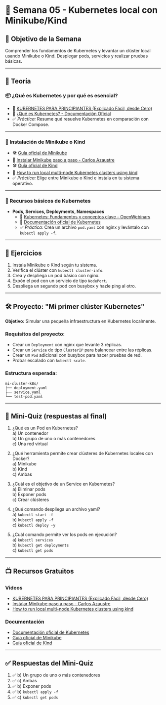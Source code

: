# 📅 Semana 05 - Kubernetes local con Minikube/Kind

## 🎯 Objetivo de la Semana
Comprender los fundamentos de Kubernetes y levantar un clúster local usando Minikube o Kind. Desplegar pods, servicios y realizar pruebas básicas.

---

## 📘 Teoría

### 📦 ¿Qué es Kubernetes y por qué es esencial?

- 🎥 [KUBERNETES PARA PRINCIPIANTES (Explicado Fácil, desde Cero)](https://www.youtube.com/watch?v=DzuU1KLQ240)
- 📘 [¿Qué es Kubernetes? - Documentación Oficial](https://kubernetes.io/es/docs/concepts/overview/what-is-kubernetes/)
- ✅ *Práctica:* Resume qué resuelve Kubernetes en comparación con Docker Compose.

---

### 🧰 Instalación de Minikube o Kind

- 🛠 [Guía oficial de Minikube](https://minikube.sigs.k8s.io/docs/start/)
- 🎥 [Instalar Minikube paso a paso - Carlos Azaustre](https://www.youtube.com/watch?v=YFl2mCHdv24)
- 🛠 [Guía oficial de Kind](https://kind.sigs.k8s.io/docs/user/quick-start/)
- 🎥 [How to run local multi-node Kubernetes clusters using kind](https://www.youtube.com/watch?v=C0v5gJSWuSo)
- ✅ *Práctica:* Elige entre Minikube o Kind e instala en tu sistema operativo.

---

### 📄 Recursos básicos de Kubernetes

- **Pods, Services, Deployments, Namespaces**
  - 🎥 [Kubernetes: Fundamentos y conceptos clave - OpenWebinars](https://openwebinars.net/blog/kubernetes-fundamentos-y-conceptos-clave/)
  - 📘 [Documentación oficial de Kubernetes](https://kubernetes.io/docs/concepts/)
  - ✅ *Práctica:* Crea un archivo `pod.yaml` con nginx y levántalo con `kubectl apply -f`.

---

## 🧪 Ejercicios

1. Instala Minikube o Kind según tu sistema.
2. Verifica el clúster con `kubectl cluster-info`.
3. Crea y despliega un pod básico con nginx.
4. Expón el pod con un servicio de tipo `NodePort`.
5. Despliega un segundo pod con busybox y hazle ping al otro.

---

## 🛠 Proyecto: "Mi primer clúster Kubernetes"

**Objetivo:** Simular una pequeña infraestructura en Kubernetes localmente.

### Requisitos del proyecto:

- Crear un `Deployment` con nginx que levante 3 réplicas.
- Crear un `Service` de tipo `ClusterIP` para balancear entre las réplicas.
- Crear un `Pod` adicional con busybox para hacer pruebas de red.
- Probar escalado con `kubectl scale`.

### Estructura esperada:
```
mi-cluster-k8s/
├── deployment.yaml
├── service.yaml
└── test-pod.yaml
```

---

## 🎯 Mini-Quiz (respuestas al final)

1. ¿Qué es un Pod en Kubernetes?  
   a) Un contenedor  
   b) Un grupo de uno o más contenedores  
   c) Una red virtual

2. ¿Qué herramienta permite crear clústeres de Kubernetes locales con Docker?  
   a) Minikube  
   b) Kind  
   c) Ambas

3. ¿Cuál es el objetivo de un Service en Kubernetes?  
   a) Eliminar pods  
   b) Exponer pods  
   c) Crear clústeres

4. ¿Qué comando despliega un archivo yaml?  
   a) `kubectl start -f`  
   b) `kubectl apply -f`  
   c) `kubectl deploy -y`

5. ¿Cuál comando permite ver los pods en ejecución?  
   a) `kubectl services`  
   b) `kubectl get deployments`  
   c) `kubectl get pods`

---

## 📺 Recursos Gratuitos

### Videos
- [KUBERNETES PARA PRINCIPIANTES (Explicado Fácil, desde Cero)](https://www.youtube.com/watch?v=DzuU1KLQ240)
- [Instalar Minikube paso a paso - Carlos Azaustre](https://www.youtube.com/watch?v=YFl2mCHdv24)
- [How to run local multi-node Kubernetes clusters using kind](https://www.youtube.com/watch?v=C0v5gJSWuSo)

### Documentación
- [Documentación oficial de Kubernetes](https://kubernetes.io/docs/)
- [Guía oficial de Minikube](https://minikube.sigs.k8s.io/docs/)
- [Guía oficial de Kind](https://kind.sigs.k8s.io/docs/)

---

## ✅ Respuestas del Mini-Quiz

1. ✅ b) Un grupo de uno o más contenedores  
2. ✅ c) Ambas  
3. ✅ b) Exponer pods  
4. ✅ b) `kubectl apply -f`  
5. ✅ c) `kubectl get pods`

